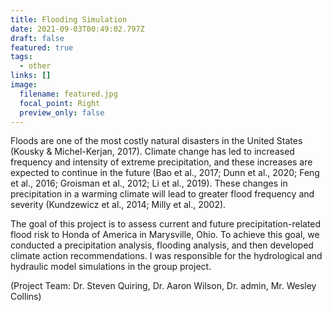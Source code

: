 ```yaml
---
title: Flooding Simulation
date: 2021-09-03T00:49:02.797Z
draft: false
featured: true
tags:
  - other
links: []
image:
  filename: featured.jpg
  focal_point: Right
  preview_only: false
---
```

Floods are one of the most costly natural disasters in the United States (Kousky & Michel-Kerjan, 2017). Climate change has led to increased frequency and intensity of extreme precipitation, and these increases are expected to continue in the future (Bao et al., 2017; Dunn et al., 2020; Feng et al., 2016; Groisman et al., 2012; Li et al., 2019). These changes in precipitation in a warming climate will lead to greater flood frequency and severity (Kundzewicz et al., 2014; Milly et al., 2002).

The goal of this project is to assess current and future precipitation-related flood risk to Honda of America in Marysville, Ohio. To achieve this goal, we conducted a precipitation analysis, flooding analysis, and then developed climate action recommendations. I was responsible for the hydrological and hydraulic model simulations in the group project.

(Project Team: Dr. Steven Quiring, Dr. Aaron Wilson, Dr. admin, Mr. Wesley Collins)
